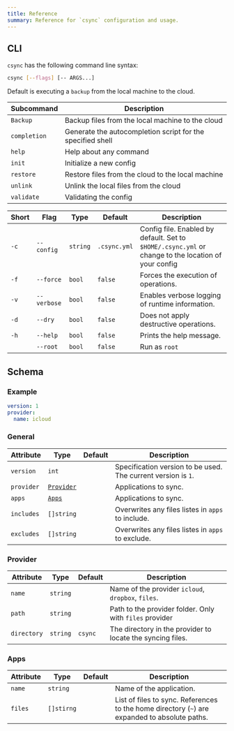 ```yaml
---
title: Reference
summary: Reference for `csync` configuration and usage.
---
```


## CLI

`csync` has the following command line syntax:

```bash
csync [--flags] [-- ARGS...]
```

Default is executing a `backup` from the local machine to the cloud.

| Subcommand | Description |
| - | - |
| `Backup` | Backup files from the local machine to the cloud
| `completion` | Generate the autocompletion script for the specified shell
| `help`       | Help about any command
| `init`       | Initialize a new config
| `restore`    | Restore files from the cloud to the local machine
| `unlink`     | Unlink the local files from the cloud
| `validate`   | Validating the config

| Short | Flag | Type | Default | Description |
| - | - | - | - | - |
| `-c` | `--config` | `string` | `.csync.yml` | Config file. Enabled by default. Set to `$HOME/.csync.yml` or change to the location of your config |
| `-f` | `--force` | `bool` | `false` | Forces the execution of operations. |
| `-v` | `--verbose` | `bool` | `false` | Enables verbose logging of runtime information. |
| `-d` | `--dry` | `bool` | `false` | Does not apply destructive operations. |
| `-h` | `--help` | `bool` | `false` | Prints the help message. |
| | `--root` | `bool` | `false` | Run as `root` |

## Schema

### Example

```yaml
version: 1
provider:
  name: icloud
```

### General

| Attribute | Type | Default | Description |
| - | - | - | - |
| `version` | `int` | | Specification version to be used. The current version is `1`. |
| `provider` | [`Provider`](#provider) | | Applications to sync. |
| `apps` | [`Apps`](#app) | | Applications to sync. |
| `includes` | `[]string` | | Overwrites any files listes in `apps` to include. |
| `excludes` | `[]string` | | Overwrites any files listes in `apps` to exclude. |

### Provider

| Attribute | Type | Default | Description |
| - | - | - | - |
| `name` | `string` | | Name of the provider `icloud`, `dropbox`, `files`. |
| `path` | `string` | | Path to the provider folder. Only with `files` provider |
| `directory` | `string` | `csync` | The directory in the provider to locate the syncing files. |

### Apps

| Attribute | Type | Default | Description |
| - | - | - | - |
| `name` | `string` | | Name of the application. |
| `files` | `[]stirng` | | List of files to sync. References to the home directory (`~`) are expanded to absolute paths. |